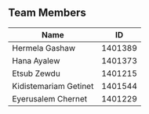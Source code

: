## Team Members

| Name                | ID       |
|---------------------|----------|
| Hermela Gashaw      | 1401389  |
| Hana Ayalew         | 1401373  |
| Etsub Zewdu         | 1401215  |
| Kidistemariam Getinet | 1401544 |
| Eyerusalem Chernet  | 1401229  |

